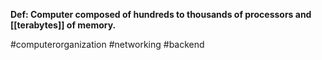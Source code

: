 **Def: Computer composed of hundreds to thousands of processors and [[terabytes]] of memory.**

#computerorganization #networking #backend 